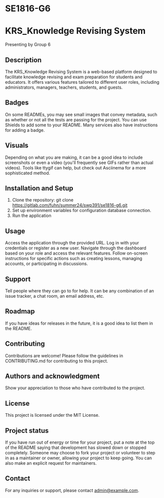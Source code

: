 # SE1816-G6



# KRS_Knowledge Revising System
Presenting by     Group 6 


## Description
The KRS_Knowledge Revising System is a web-based platform designed to facilitate knowledge revising and exam preparation for students and educators. It offers various features tailored to different user roles, including administrators, managers, teachers, students, and guests.

## Badges
On some READMEs, you may see small images that convey metadata, such as whether or not all the tests are passing for the project. You can use Shields to add some to your README. Many services also have instructions for adding a badge.

## Visuals
Depending on what you are making, it can be a good idea to include screenshots or even a video (you'll frequently see GIFs rather than actual videos). Tools like ttygif can help, but check out Asciinema for a more sophisticated method.

## Installation and Setup
1. Clone the repository: git clone https://gitlab.com/fuhn/summer24/swp391/se1816-g6.git
2. Set up environment variables for configuration database connection.
3. Run the application

## Usage
Access the application through the provided URL.
Log in with your credentials or register as a new user.
Navigate through the dashboard based on your role and access the relevant features.
Follow on-screen instructions for specific actions such as creating lessons, managing accounts, or participating in discussions.

## Support
Tell people where they can go to for help. It can be any combination of an issue tracker, a chat room, an email address, etc.

## Roadmap
If you have ideas for releases in the future, it is a good idea to list them in the README.

## Contributing
Contributions are welcome! Please follow the guidelines in CONTRIBUTING.md for contributing to this project.

## Authors and acknowledgment
Show your appreciation to those who have contributed to the project.

## License
This project is licensed under the MIT License.

## Project status
If you have run out of energy or time for your project, put a note at the top of the README saying that development has slowed down or stopped completely. Someone may choose to fork your project or volunteer to step in as a maintainer or owner, allowing your project to keep going. You can also make an explicit request for maintainers.
## Contact
For any inquiries or support, please contact admin@example.com.